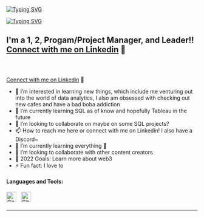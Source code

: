[![Typing SVG](https://readme-typing-svg.herokuapp.com?font=Helvetica&size=55&duration=4000&color=91CAF7&width=800&height=115&lines=Hi+there%2C+I'm+Spring)](https://git.io/typing-svg)


<!---
SpringHo/SpringHo is a ✨ special ✨ repository because its `README.md` (this file) appears on your GitHub profile.
You can click the Preview link to take a look at your changes.Caveat
--->
[![Typing SVG](https://readme-typing-svg.herokuapp.com?font=Caveat&size=80&duration=4200&color=F7B9D3&width=800&height=110&lines=Welcome+to+my+SQL+Portfolio)](https://git.io/typing-svg)



## I'm a 1, 2, Progam/Project Manager, and Leader!! [Connect with me on Linkedin](https://www.linkedin.com/in/springho/) 👋 
&nbsp;&nbsp;
### 
[Connect with me on Linkedin](https://www.linkedin.com/in/springho/) 👋 
&nbsp;&nbsp;

- 👀 I’m interested in learning new things, which include me venturing out into the world of data analytics, I also am obsessed with checking out new cafes and have a bad boba addiction
- 🌱 I’m currently learning SQL as of know and hopefully Tableau in the future
- 💞️ I’m looking to collaborate on maybe on some SQL projects? 
- 📫 How to reach me here or connect with me on Linkedin! I also have a Discord~
- 🌱 I’m currently learning everything 🤣
- 👯 I’m looking to collaborate with other content creators
- 🥅 2022 Goals: Learn more about web3
- ⚡ Fun fact: I love to 



#### Languages and Tools:
[<img align="left" alt="GitHub" width="26px" src="https://user-images.githubusercontent.com/3369400/139447912-e0f43f33-6d9f-45f8-be46-2df5bbc91289.png" style="padding-right:10px;" />](https://www.linkedin.com/in/springho/#gh-dark-mode-only)
[<img align="left" alt="GitHub" width="26px" src="https://user-images.githubusercontent.com/3369400/139448065-39a229ba-4b06-434b-bc67-616e2ed80c8f.png" style="padding-right:10px;" />](https://www.linkedin.com/in/springho/#gh-light-mode-only)

<br />
<br />

---
